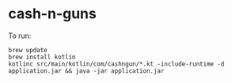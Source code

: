 # cash-n-guns

To run:

```
brew update
brew install kotlin
kotlinc src/main/kotlin/com/cashngun/*.kt -include-runtime -d application.jar && java -jar application.jar
```
